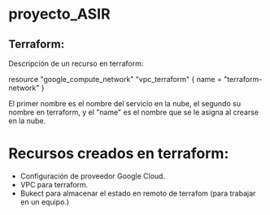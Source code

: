 # proyecto_ASIR

## Terraform:

Descripción de un recurso en terraform:

resource "google_compute_network" "vpc_terraform" {
  name = "terraform-network"
}

El primer nombre es el nombre del servicio en la nube, el segundo su nombre en terraform, y el "name" es el nombre que se le asigna al crearse en la nube.

# Recursos creados en terraform:

- Configuración de proveedor Google Cloud.
- VPC para terraform.
- Bukect para almacenar el estado en remoto de terrafom (para trabajar en un equipo.)

